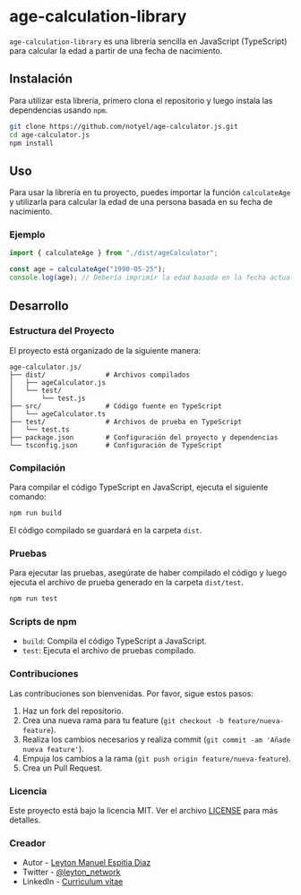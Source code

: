 # age-calculation-library

`age-calculation-library` es una librería sencilla en JavaScript (TypeScript) para calcular la edad a partir de una fecha de nacimiento.

## Instalación

Para utilizar esta librería, primero clona el repositorio y luego instala las dependencias usando `npm`.

```bash
git clone https://github.com/notyel/age-calculator.js.git
cd age-calculator.js
npm install
```

## Uso

Para usar la librería en tu proyecto, puedes importar la función `calculateAge` y utilizarla para calcular la edad de una persona basada en su fecha de nacimiento.

### Ejemplo

```typescript
import { calculateAge } from "./dist/ageCalculator";

const age = calculateAge("1990-05-25");
console.log(age); // Debería imprimir la edad basada en la fecha actual
```

## Desarrollo

### Estructura del Proyecto

El proyecto está organizado de la siguiente manera:

```
age-calculator.js/
├── dist/               # Archivos compilados
│   ├── ageCalculator.js
│   └── test/
│       └── test.js
├── src/                # Código fuente en TypeScript
│   └── ageCalculator.ts
├── test/               # Archivos de prueba en TypeScript
│   └── test.ts
├── package.json        # Configuración del proyecto y dependencias
└── tsconfig.json       # Configuración de TypeScript
```

### Compilación

Para compilar el código TypeScript en JavaScript, ejecuta el siguiente comando:

```bash
npm run build
```

El código compilado se guardará en la carpeta `dist`.

### Pruebas

Para ejecutar las pruebas, asegúrate de haber compilado el código y luego ejecuta el archivo de prueba generado en la carpeta `dist/test`.

```bash
npm run test
```

### Scripts de npm

- `build`: Compila el código TypeScript a JavaScript.
- `test`: Ejecuta el archivo de pruebas compilado.

### Contribuciones

Las contribuciones son bienvenidas. Por favor, sigue estos pasos:

1. Haz un fork del repositorio.
2. Crea una nueva rama para tu feature (`git checkout -b feature/nueva-feature`).
3. Realiza los cambios necesarios y realiza commit (`git commit -am 'Añade nueva feature'`).
4. Empuja los cambios a la rama (`git push origin feature/nueva-feature`).
5. Crea un Pull Request.

### Licencia

Este proyecto está bajo la licencia MIT. Ver el archivo [LICENSE](LICENSE) para más detalles.

### Creador

- Autor - [Leyton Manuel Espitia Diaz](https://github.com/notyel)
- Twitter - [@leyton_network](https://twitter.com/Leyton_Network)
- LinkedIn - [Curriculum vitae](https://www.linkedin.com/in/leyton-manuel-espitia-diaz-5497a33b/)
